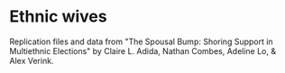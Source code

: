 # Ethnic wives
Replication files and data from "The Spousal Bump: Shoring Support in Multiethnic Elections"
by Claire L. Adida, Nathan Combes, Adeline Lo, & Alex Verink.
